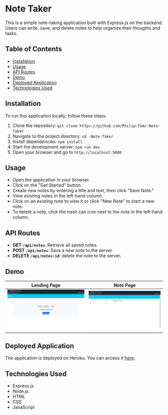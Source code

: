 # Note Taker

This is a simple note-taking application built with Express.js on the backend. Users can write, save, and delete notes to help organize their thoughts and tasks.

## Table of Contents

- [Installation](#installation)
- [Usage](#usage)
- [API Routes](#api-routes)
- [Demo](#demo)
- [Deployed Application](#deployed-application)
- [Technologies Used](#technologies-used)

## Installation

To run this application locally, follow these steps:

1. Clone the repository: `git clone https://github.com/Philip-Tom/-Note-Taker`
2. Navigate to the project directory: `cd -Note-Taker`
3. Install dependencies: `npm install`
4. Start the development server: `npm run dev`
5. Open your browser and go to `http://localhost:5000`


## Usage

- Open the application in your browser.
- Click on the "Get Started" button.
- Create new notes by entering a title and text, then click "Save Note."
- View existing notes in the left-hand column.
- Click on an existing note to view it or click "New Note" to start a new note.
- To delete a note, click the trash can icon next to the note in the left-hand column.

## API Routes

- **GET `/api/notes`**: Retrieve all saved notes.
- **POST `/api/notes`**: Save a new note to the server.
- **DELETE `/api/notes:id`**: delete the note to the server.

## Demo

| Landing Page | Note Page |
| ------------ | --------- |
| ![Landing Page](public/assets/ss1.png) | ![Note Page](public/assets/ss2.png) |


## Deployed Application

The application is deployed on Heroku. You can access it [here](your-heroku-app-url).


## Technologies Used

- Express.js
- Node.js
- HTML
- CSS
- JavaScript
